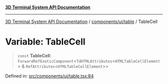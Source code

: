 [**3D Terminal System API Documentation**](../../../../README.md)

***

[3D Terminal System API Documentation](../../../../README.md) / [components/ui/table](../README.md) / TableCell

# Variable: TableCell

> `const` **TableCell**: `ForwardRefExoticComponent`\<`TdHTMLAttributes`\<`HTMLTableCellElement`\> & `RefAttributes`\<`HTMLTableCellElement`\>\>

Defined in: [src/components/ui/table.tsx:84](https://github.com/Dicommunitas/ThreeJS_Terminal_3D/blob/c0b82ba8679b8f85845255448514bad599eca08d/src/components/ui/table.tsx#L84)
